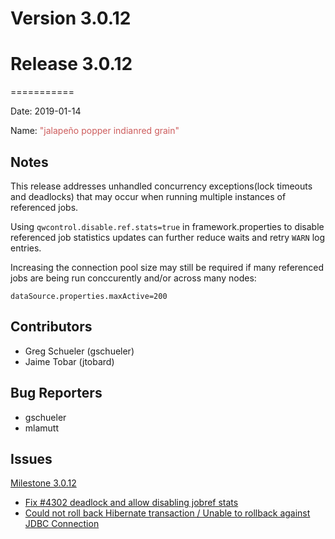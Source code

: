 # Version 3.0.12



# Release 3.0.12
===========

Date: 2019-01-14

Name: <span style="color: indianred"><span class="glyphicon glyphicon-grain"></span> "jalapeño popper indianred grain"</span>

## Notes

This release addresses unhandled concurrency exceptions(lock timeouts and deadlocks) that may occur
when running multiple instances of referenced jobs.

Using `qwcontrol.disable.ref.stats=true` in framework.properties to disable referenced job statistics updates
can further reduce waits and retry `WARN` log entries.

Increasing the connection pool size may still be required if many referenced jobs are being run conccurently
and/or across many nodes:
```
dataSource.properties.maxActive=200
```

## Contributors

* Greg Schueler (gschueler)
* Jaime Tobar (jtobard)

## Bug Reporters

* gschueler
* mlamutt

## Issues

[Milestone 3.0.12](https://github.com/qwcontrol/qwcontrol/milestone/96)

* [Fix #4302 deadlock and allow disabling jobref stats ](https://github.com/qwcontrol/qwcontrol/pull/4388)
* [Could not roll back Hibernate transaction / Unable to rollback against JDBC Connection](https://github.com/qwcontrol/qwcontrol/issues/4302)
